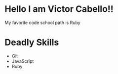 # Hello I am Victor Cabello!!

My favorite code school path is Ruby

# Deadly Skills
* Git
* JavaScript
* Ruby

